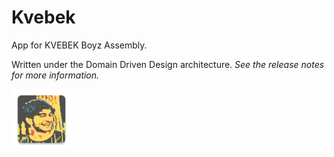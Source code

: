 # Kvebek

App for KVEBEK Boyz Assembly.

Written under the Domain Driven Design architecture. <i>See the release notes for more information.</i>

![App Icon](https://raw.githubusercontent.com/anrbyrm/kvebek/master/assets/images/splash_image.png)